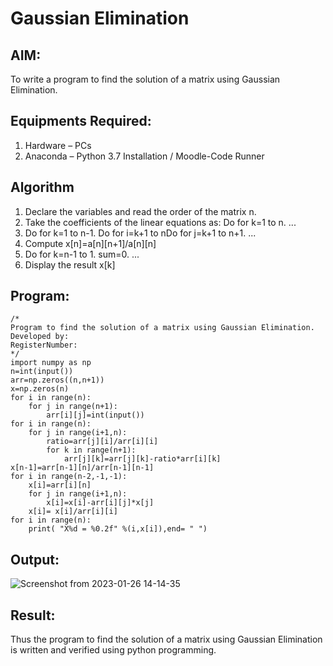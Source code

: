 # Gaussian Elimination

## AIM:
To write a program to find the solution of a matrix using Gaussian Elimination.

## Equipments Required:
1. Hardware – PCs
2. Anaconda – Python 3.7 Installation / Moodle-Code Runner

## Algorithm
1. Declare the variables and read the order of the matrix n.
2. Take the coefficients of the linear equations as: Do for k=1 to n. ... 
3. Do for k=1 to n-1. Do for i=k+1 to nDo for j=k+1 to n+1. ...
4. Compute x[n]=a[n][n+1]/a[n][n] 
5. Do for k=n-1 to 1. sum=0. ...
6. Display the result x[k]



## Program:
```
/*
Program to find the solution of a matrix using Gaussian Elimination.
Developed by: 
RegisterNumber: 
*/
import numpy as np
n=int(input())
arr=np.zeros((n,n+1))
x=np.zeros(n)
for i in range(n):
    for j in range(n+1):
        arr[i][j]=int(input())
for i in range(n):
    for j in range(i+1,n):
        ratio=arr[j][i]/arr[i][i]
        for k in range(n+1):
            arr[j][k]=arr[j][k]-ratio*arr[i][k]
x[n-1]=arr[n-1][n]/arr[n-1][n-1]
for i in range(n-2,-1,-1):
    x[i]=arr[i][n]
    for j in range(i+1,n):
        x[i]=x[i]-arr[i][j]*x[j]
    x[i]= x[i]/arr[i][i]
for i in range(n):
    print( "X%d = %0.2f" %(i,x[i]),end= " ")
```

## Output:
![Screenshot from 2023-01-26 14-14-35](https://user-images.githubusercontent.com/121165786/214793832-b9f2e87c-6b2f-4d44-a756-6f6e0e47fe32.png)



## Result:
Thus the program to find the solution of a matrix using Gaussian Elimination is written and verified using python programming.

